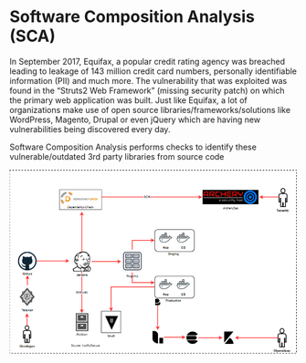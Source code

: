 # Software Composition Analysis (SCA)

<!-- Brief Introduction about Software Composition Analysis -->
In September 2017, Equifax, a popular credit rating agency was breached leading to leakage of 143 million credit card numbers, personally identifiable information (PII) and much more. The vulnerability that was exploited was found in the “Struts2 Web Framework” (missing security patch) on which the primary web application was built. Just like Equifax, a lot of organizations make use of open source libraries/frameworks/solutions like WordPress, Magento, Drupal or even jQuery which are having new vulnerabilities being discovered every day.

Software Composition Analysis performs checks to identify these vulnerable/outdated 3rd party libraries from source code

![img](images/sca.png)
